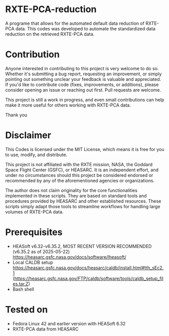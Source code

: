 # RXTE-PCA-reduction
A programe  that allows for the automated default data reduction of RXTE-PCA data. This codes was developed to automate the standardized data reduction on the retrieved RXTE-PCA data.

# Contribution
Anyone interested in contributing to this project is very welcome to do so. Whether it's submitting a bug report, requesting an improvement, or simply pointing out something unclear your feedback is valuable and appreciated.
If you'd like to contribute code (fixes, improvements, or additions), please consider opening an issue or reaching out first. Pull requests are welcome.

This project is still a work in progress, and even small contributions can help make it more useful for others working with RXTE-PCA data.

Thank you

# Disclaimer
This Codes is licensed under the MIT License, which means it is free for you to use, modify, and distribute.

This project is not affiliated with the RXTE mission, NASA, the Goddard Space Flight Center (GSFC), or HEASARC. It is an independent effort, and under no circumstances should this project be considered endorsed or recommended by any of the aforementioned agencies or organizations.

The author does not claim originality for the core functionalities implemented in these scripts. They are based on standard tools and procedures provided by HEASARC and other established resources. These scripts simply adapt those tools to streamline workflows for handling large volumes of RXTE-PCA data.

# Prerequisites

- HEASoft v6.32-v6.35.2, MOST RECENT VERSION RECOMMENDED (v6.35.2 as of 2025-05-22) https://heasarc.gsfc.nasa.gov/docs/software/lheasoft/
- Local CALDB setup https://heasarc.gsfc.nasa.gov/docs/heasarc/caldb/install.html#tth_sEc2.1 (https://heasarc.gsfc.nasa.gov/FTP/caldb/software/tools/caldb_setup_files.tar.Z)
- Bash shell

# Tested on

- Fedora Linux 42 and earlier version with HEASoft 6.32
- RXTE-PCA data from HEASARC
